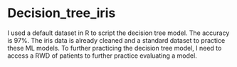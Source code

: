 # Decision_tree_iris
I used a default dataset in R to script the decision tree model. The accuracy is 97%. The iris data is already cleaned and a standard dataset to practice these ML models.
To further practicing the decision tree model, I need to access a RWD of patients to further practice evaluating a model.
